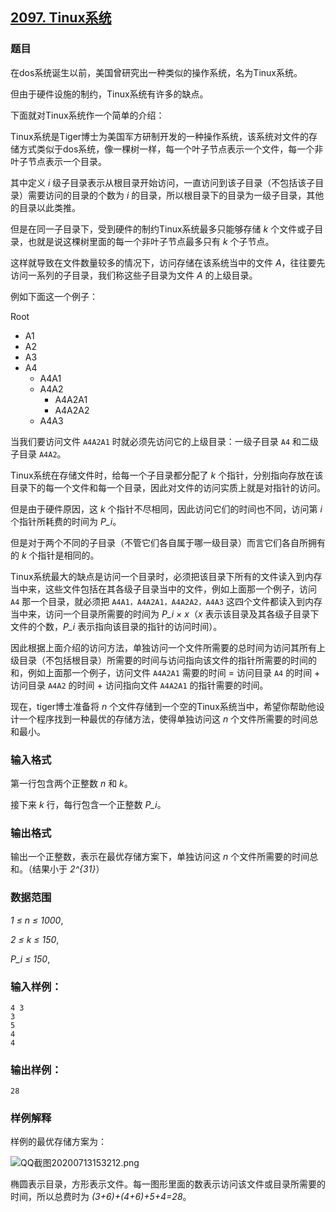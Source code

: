 ## [2097. Tinux系统](https://www.acwing.com/problem/content/2099/)

### 题目

在dos系统诞生以前，美国曾研究出一种类似的操作系统，名为Tinux系统。

但由于硬件设施的制约，Tinux系统有许多的缺点。

下面就对Tinux系统作一个简单的介绍：

Tinux系统是Tiger博士为美国军方研制开发的一种操作系统，该系统对文件的存储方式类似于dos系统，像一棵树一样，每一个叶子节点表示一个文件，每一个非叶子节点表示一个目录。

其中定义 *i* 级子目录表示从根目录开始访问，一直访问到该子目录（不包括该子目录）需要访问的目录的个数为 *i* 的目录，所以根目录下的目录为一级子目录，其他的目录以此类推。

但是在同一子目录下，受到硬件的制约Tinux系统最多只能够存储 *k* 个文件或子目录，也就是说这棵树里面的每一个非叶子节点最多只有 *k* 个子节点。

这样就导致在文件数量较多的情况下，访问存储在该系统当中的文件 *A*，往往要先访问一系列的子目录，我们称这些子目录为文件 *A* 的上级目录。

例如下面这一个例子：

Root

- A1
- A2
- A3
- A4
    - A4A1
    - A4A2
        - A4A2A1
        - A4A2A2
    - A4A3

当我们要访问文件 `A4A2A1` 时就必须先访问它的上级目录：一级子目录 `A4` 和二级子目录 `A4A2`。

Tinux系统在存储文件时，给每一个子目录都分配了 *k* 个指针，分别指向存放在该目录下的每一个文件和每一个目录，因此对文件的访问实质上就是对指针的访问。

但是由于硬件原因，这 *k* 个指针不尽相同，因此访问它们的时间也不同，访问第 *i* 个指针所耗费的时间为 *P_i*。

但是对于两个不同的子目录（不管它们各自属于哪一级目录）而言它们各自所拥有的 *k* 个指针是相同的。

Tinux系统最大的缺点是访问一个目录时，必须把该目录下所有的文件读入到内存当中来，这些文件包括在其各级子目录当中的文件，例如上面那一个例子，访问 `A4` 那一个目录，就必须把 `A4A1，A4A2A1，A4A2A2，A4A3` 这四个文件都读入到内存当中来，访问一个目录所需要的时间为 *P_i × x*（*x* 表示该目录及其各级子目录下文件的个数，*P_i* 表示指向该目录的指针的访问时间）。

因此根据上面介绍的访问方法，单独访问一个文件所需要的总时间为访问其所有上级目录（不包括根目录）所需要的时间与访问指向该文件的指针所需要的时间的和，例如上面那一个例子，访问文件 `A4A2A1` 需要的时间 = 访问目录 `A4` 的时间 + 访问目录 `A4A2` 的时间 + 访问指向文件 `A4A2A1` 的指针需要的时间。

现在，tiger博士准备将 *n* 个文件存储到一个空的Tinux系统当中，希望你帮助他设计一个程序找到一种最优的存储方法，使得单独访问这 *n* 个文件所需要的时间总和最小。

### 输入格式

第一行包含两个正整数 *n* 和 *k*。

接下来 *k* 行，每行包含一个正整数 *P_i*。

### 输出格式

输出一个正整数，表示在最优存储方案下，单独访问这 *n* 个文件所需要的时间总和。（结果小于 *2^{31}*）

### 数据范围

*1 ≤ n ≤ 1000*,

*2 ≤ k ≤ 150*,

*P_i ≤ 150*,

### 输入样例：

```
4 3
3
5
4
4
```

### 输出样例：

```
28
```

### 样例解释

样例的最优存储方案为：

 ![QQ截图20200713153212.png](https://cdn.acwing.com/media/article/image/2020/07/13/19_003b7f0ec4-QQ截图20200713153212.png)

椭圆表示目录，方形表示文件。每一图形里面的数表示访问该文件或目录所需要的时间，所以总费时为 *(3+6)+(4+6)+5+4=28*。
